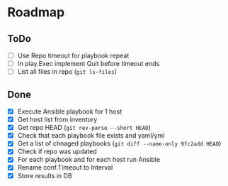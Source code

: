 # Roadmap

## ToDo
- [ ] Use Repo timeout for playbook repeat
- [ ] In play.Exec implement Quit before timeout ends
- [ ] List all files in repo (`git ls-files`)

## Done
- [x] Execute Ansible playbook for 1 host
- [x] Get host list from inventory
- [x] Get repo HEAD (`git rev-parse --short HEAD`)
- [x] Check that each playbook file exists and yaml/yml
- [x] Get a list of chnaged playbooks (`git diff --name-only 9fc2add HEAD`)
- [x] Check if repo was updated
- [x] For each playbook and for each host run Ansible
- [x] Rename conf.Timeout to Interval
- [x] Store results in DB